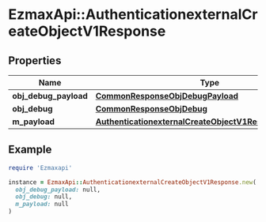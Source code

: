 # EzmaxApi::AuthenticationexternalCreateObjectV1Response

## Properties

| Name | Type | Description | Notes |
| ---- | ---- | ----------- | ----- |
| **obj_debug_payload** | [**CommonResponseObjDebugPayload**](CommonResponseObjDebugPayload.md) |  |  |
| **obj_debug** | [**CommonResponseObjDebug**](CommonResponseObjDebug.md) |  | [optional] |
| **m_payload** | [**AuthenticationexternalCreateObjectV1ResponseMPayload**](AuthenticationexternalCreateObjectV1ResponseMPayload.md) |  |  |

## Example

```ruby
require 'Ezmaxapi'

instance = EzmaxApi::AuthenticationexternalCreateObjectV1Response.new(
  obj_debug_payload: null,
  obj_debug: null,
  m_payload: null
)
```

